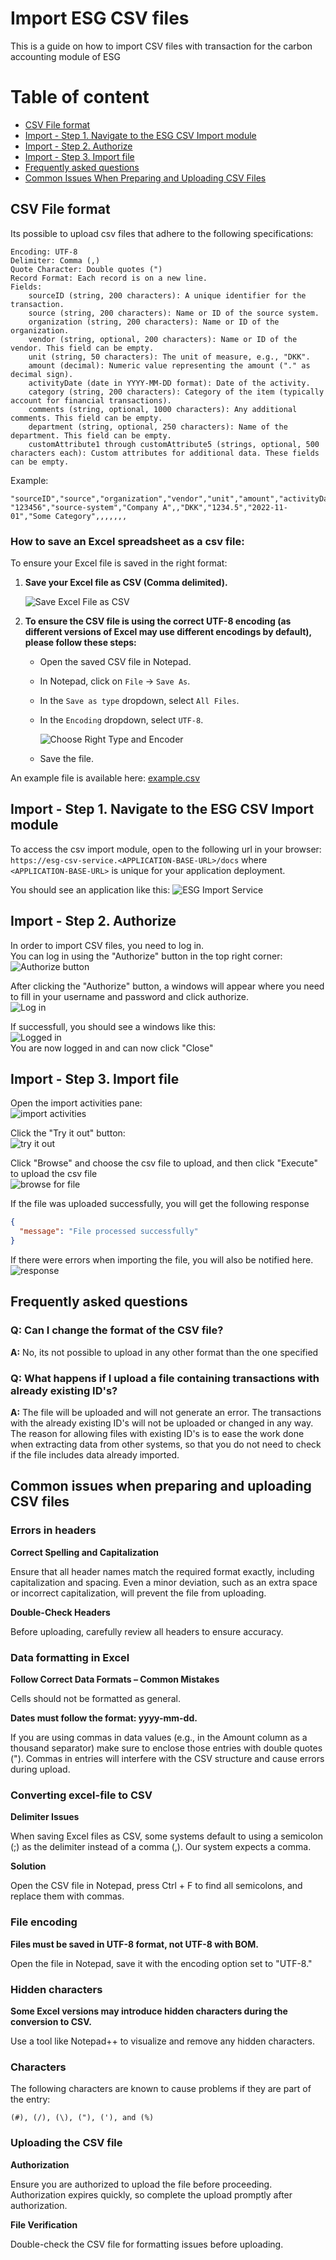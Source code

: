# Import ESG CSV files

This is a guide on how to import CSV files with transaction for the carbon accounting module of ESG  

# Table of content
- [CSV File format](#csv-file-format)
- [Import - Step 1. Navigate to the ESG CSV Import module](#import---step-1-navigate-to-the-esg-csv-import-module)
- [Import - Step 2. Authorize](#import---step-2-authorize)
- [Import - Step 3. Import file](#import---step-3-import-file)
- [Frequently asked questions](#frequently-asked-questions)
- [Common Issues When Preparing and Uploading CSV Files](#common-issues-when-preparing-and-uploading-csv-files)


## CSV File format

Its possible to upload csv files that adhere to the following specifications:

    Encoding: UTF-8
    Delimiter: Comma (,)
    Quote Character: Double quotes (")
    Record Format: Each record is on a new line.
    Fields:
        sourceID (string, 200 characters): A unique identifier for the transaction.
        source (string, 200 characters): Name or ID of the source system.
        organization (string, 200 characters): Name or ID of the organization.
        vendor (string, optional, 200 characters): Name or ID of the vendor. This field can be empty.
        unit (string, 50 characters): The unit of measure, e.g., "DKK".
        amount (decimal): Numeric value representing the amount ("." as decimal sign).
        activityDate (date in YYYY-MM-DD format): Date of the activity.
        category (string, 200 characters): Category of the item (typically account for financial transactions).
        comments (string, optional, 1000 characters): Any additional comments. This field can be empty.
        department (string, optional, 250 characters): Name of the department. This field can be empty.
        customAttribute1 through customAttribute5 (strings, optional, 500 characters each): Custom attributes for additional data. These fields can be empty.

Example:
```
"sourceID","source","organization","vendor","unit","amount","activityDate","category","comments","department","customAttribute1","customAttribute2","customAttribute3","customAttribute4","customAttribute5"
"123456","source-system","Company A",,"DKK","1234.5","2022-11-01","Some Category",,,,,,,
```

### How to save an Excel spreadsheet as a csv file:
To ensure your Excel file is saved in the right format:

1. **Save your Excel file as CSV (Comma delimited).**

   ![Save Excel File as CSV](pics/Save_excel_as_csv.png)
3. **To ensure the CSV file is using the correct UTF-8 encoding (as different versions of Excel may use different encodings by default), please follow these steps:**
   - Open the saved CSV file in Notepad.
   - In Notepad, click on `File` -> `Save As`.
   - In the `Save as type` dropdown, select `All Files`.
   - In the `Encoding` dropdown, select `UTF-8`.

     ![Choose Right Type and Encoder](pics/csv-file-right-encoder.png)

   - Save the file.

An example file is available here: [example.csv](example.csv)


## Import - Step 1. Navigate to the ESG CSV Import module

To access the csv import module, open to the following url in your browser:  
`https://esg-csv-service.<APPLICATION-BASE-URL>/docs`
 where `<APPLICATION-BASE-URL>` is unique for your application deployment.

You should see an application like this:
![ESG Import Service](pics/esg-csv-import-service.png)


## Import - Step 2. Authorize

In order to import CSV files, you need to log in.  
You can log in using the "Authorize" button in the top right corner:  
![Authorize button](pics/authorize-1.png)

After clicking the "Authorize" button, a windows will appear where you need to fill in your username and password and click authorize.  
![Log in](pics/authorize-2.png)

If successfull, you should see a windows like this:  
![Logged in](pics/authorize-3.png)  
You are now logged in and can now click "Close"


## Import - Step 3. Import file

Open the import activities pane:  
![import activities](pics/import-1.png)

Click the "Try it out" button:  
![try it out](pics/import-2.png)


Click "Browse" and choose the csv file to upload, and then click "Execute" to upload the csv file  
![browse for file](pics/import-3.png)

If the file was uploaded successfully, you will get the following response  
```json
{
  "message": "File processed successfully"
}
```
If there were errors when importing the file, you will also be notified here.  
![response](pics/import-4.png)

## Frequently asked questions

### Q: Can I change the format of the CSV file?
**A:** No, its not possible to upload in any other format than the one specified

### Q: What happens if I upload a file containing transactions with already existing ID's?
**A:** The file will be uploaded and will not generate an error. The transactions with the already existing ID's will not be uploaded or changed in any way. The reason for allowing files with existing ID's is to ease the work done when extracting data from other systems, so that you do not need to check if the file includes data already imported.

## Common issues when preparing and uploading CSV files

### Errors in headers
**Correct Spelling and Capitalization**

Ensure that all header names match the required format exactly, including capitalization and spacing. Even a minor deviation, such as an extra space or incorrect capitalization, will prevent the file from uploading.

**Double-Check Headers**

Before uploading, carefully review all headers to ensure accuracy.

### Data formatting in Excel
**Follow Correct Data Formats – Common Mistakes**

Cells should not be formatted as general.

**Dates must follow the format: yyyy-mm-dd.**

If you are using commas in data values (e.g., in the Amount column as a thousand separator) make sure to enclose those entries with double quotes ("). Commas in entries will interfere with the CSV structure and cause errors during upload.

### Converting excel-file to CSV
**Delimiter Issues**

 When saving Excel files as CSV, some systems default to using a semicolon (;) as the delimiter instead of a comma (,). Our system expects a comma.
   
**Solution**

Open the CSV file in Notepad, press Ctrl + F to find all semicolons, and replace them with commas.

### File encoding
**Files must be saved in UTF-8 format, not UTF-8 with BOM.**

Open the file in Notepad, save it with the encoding option set to "UTF-8."

### Hidden characters
**Some Excel versions may introduce hidden characters during the conversion to CSV.**

Use a tool like Notepad++ to visualize and remove any hidden characters.

### Characters

The following characters are known to cause problems if they are part of the entry: 

```
(#), (/), (\), ("), ('), and (%)
```
### Uploading the CSV file
**Authorization**

Ensure you are authorized to upload the file before proceeding. Authorization expires quickly, so complete the upload promptly after authorization.

**File Verification**

Double-check the CSV file for formatting issues before uploading.
